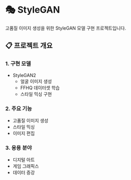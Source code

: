 # 🎭 StyleGAN

고품질 이미지 생성을 위한 StyleGAN 모델 구현 프로젝트입니다.

## 📋 프로젝트 개요

### 1. 구현 모델
- StyleGAN2
  - 얼굴 이미지 생성
  - FFHQ 데이터셋 학습
  - 스타일 믹싱 구현

### 2. 주요 기능
- 고품질 이미지 생성
- 스타일 믹싱
- 이미지 편집

### 3. 응용 분야
- 디지털 아트
- 게임 그래픽스
- 데이터 증강
